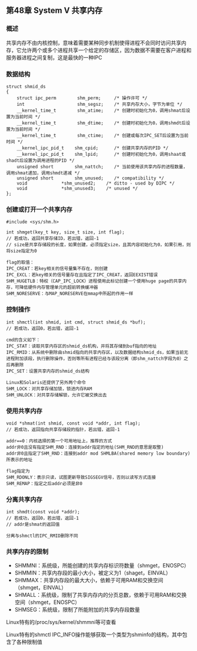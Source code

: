 ## 第48章 System V 共享内存

### 概述

共享内存不由内核控制，意味着需要某种同步机制使得进程不会同时访问共享内存，它允许两个或多个进程共享一个给定的存储区，因为数据不需要在客户进程和服务器进程之间复制，这是最快的一种IPC

### 数据结构

```
struct shmid_ds 
{
    struct ipc_perm        shm_perm;     /* 操作许可 */
    int                    shm_segsz;    /* 共享内存大小，字节为单位 */
    __kernel_time_t        shm_atime;    /* 创建时初始化为0，调用shmat后设置为当前时间 */
    __kernel_time_t        shm_dtime;    /* 创建时初始化为0，调用shmdt后设置为当前时间 */
    __kernel_time_t        shm_ctime;    /* 创建或每次IPC_SET后设置为当前时间 */
    __kernel_ipc_pid_t    shm_cpid;      /* 创建共享内存的PID */
    __kernel_ipc_pid_t    shm_lpid;      /* 创建时初始化为0，调用shaat或shadt后设置为调用进程的PID */
    unsigned short        shm_nattch;    /* 当前使用该共享内存的进程数量，调用shmat递加，调用shmdt递减 */
    unsigned short        shm_unused;    /* compatibility */
    void             *shm_unused2;    /* ditto - used by DIPC */
    void             *shm_unused3;    /* unused */
};
```

### 创建或打开一个共享内存

```
#include <sys/shm.h>

int shmget(key_t key, size_t size, int flag);
// 若成功，返回共享存储ID，若出错，返回-1
// size是共享存储段的长度，如果创建，必须指定size，且其内容初始化为0，如果引用，则将size指定为0

flag的取值：
IPC_CREAT：若key相关的信号量集不存在，则创建
IPC_EXCL：若key相关的信号量存在且指定了IPC_CREAT，返回EEXIST错误
SHM_HUGETLB：特权（CAP_IPC_LOCK）进程使用此标记创建一个使用huge page的共享内存，可降低硬件内存管理单元的超前转换缓冲器
SHM_NORESERVE：与MAP_NORESERVE在mmap中所起的作用一样
```

### 控制操作

```
int shmctl(int shmid, int cmd, struct shmid_ds *buf);
// 若成功，返回0，若出错，返回-1

cmd的含义如下：
IPC_STAT：读取共享内存区的shmid_ds机构，并将其存储到buf指向的地址
IPC_RMID：从系统中删除由shmid指向的共享内存区，以及数据结构shmid_ds，如果当前无进程附加该段，执行删除操作，否则等所有进程已经与该段分离（即shm_nattch字段为0）之后再删除
IPC_SET：设置共享内存的shmid_ds结构

Linux和Solaris还提供了另外两个命令
SHM_LOCK：对共享存储加锁，锁进内存RAM
SHM_UNLOCK：对共享存储解锁，允许它被交换出去
```

### 使用共享内存

```
void *shmat(int shmid, const void *addr, int flag);
// 若成功，返回指向共享存储段的指针，若出错，返回-1

addr==0：内核选择的第一个可用地址上，推荐的方式
addr非0且没有指定SHM_RND：连接到addr指定的地址(SHM_RND的意思是取整)
addr非0且指定了SHM_RND：连接到addr mod SHMLBA(shared memory low boundary)所表示的地址

flag指定为
SHM_RDONLY：表示只读，试图更新导致SIGSEGV信号，否则以读写方式连接
SHM_REMAP：指定之后addr必须是非0
```

### 分离共享内存

```
int shmdt(const void *addr);
// 若成功，返回0，若出错，返回-1
// addr是shmat的返回值

分离与shmctl的IPC_RMID删除不同
```

### 共享内存的限制

* SHMMNI：系统级，所能创建的共享内存标识符数量（shmget，ENOSPC）
* SHMMIN：共享内存段的最小大小，被定义为1（shaget，EINVAL）
* SHMMAX：共享内存段的最大大小，依赖于可用RAM和交换空间（shmget，EINVAL）
* SHMALL：系统级，限制了共享内存内的分页总数，依赖于可用RAM和交换空间（shmget，ENOSPC）
* SHMSEG：系统级，限制了所能附加的共享内存段数量

Linux特有的/proc/sys/kernel/shmmni等可查看

Linux特有的shmctl IPC_INFO操作能够获取一个类型为shminfo的结构，其中包含了各种限制值


